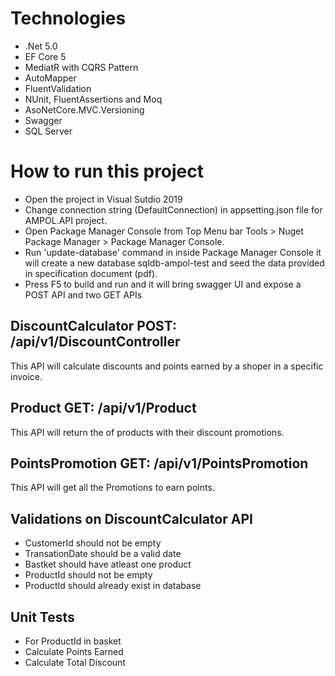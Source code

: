 # Technologies
* .Net 5.0
* EF Core 5
* MediatR with CQRS Pattern
* AutoMapper
* FluentValidation
* NUnit, FluentAssertions and Moq 
* AsoNetCore.MVC.Versioning
* Swagger
* SQL Server

# How to run this project
* Open the project in Visual Sutdio 2019
* Change connection string (DefaultConnection) in appsetting.json file for AMPOL.API project.
* Open Package Manager Console from Top Menu bar Tools > Nuget Package Manager > Package Manager Console.
* Run 'update-database' command in inside Package Manager Console it will create a new database sqldb-ampol-test and seed the data provided in specification document (pdf).
* Press F5 to build and run and it will bring swagger UI and expose a POST API and two GET APIs 

## DiscountCalculator POST: /api/v1/DiscountController
This API will calculate discounts and points earned by a shoper in a specific invoice.

## Product GET: /api/v1/Product
This API will return the of products with their discount promotions.

## PointsPromotion GET: /api/v1/PointsPromotion
This API will get all the Promotions to earn points.

## Validations on DiscountCalculator API
* CustomerId should not be empty
* TransationDate should be a valid date
* Bastket should have atleast one product
* ProductId should not be empty
* ProductId should already exist in database

## Unit Tests
* For ProductId in basket
* Calculate Points Earned
* Calculate Total Discount
